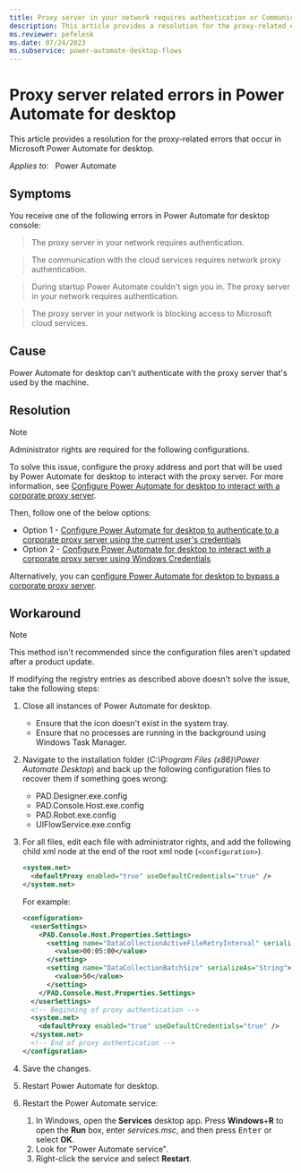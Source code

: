 ```yaml
---
title: Proxy server in your network requires authentication or Communication with cloud services requires network proxy authentication or Proxy server is blocking access to cloud services error
description: This article provides a resolution for the proxy-related errors that occur in Microsoft Power Automate for desktop.
ms.reviewer: pefelesk
ms.date: 07/24/2023
ms.subservice: power-automate-desktop-flows
---
```

# Proxy server related errors in Power Automate for desktop

This article provides a resolution for the proxy-related errors that occur in Microsoft Power Automate for desktop.

_Applies to:_ &nbsp; Power Automate

## Symptoms

You receive one of the following errors in Power Automate for desktop console:

> The proxy server in your network requires authentication.

> The communication with the cloud services requires network proxy authentication.

> During startup Power Automate couldn't sign you in. The proxy server in your network requires authentication.

> The proxy server in your network is blocking access to Microsoft cloud services.

## Cause

Power Automate for desktop can't authenticate with the proxy server that's used by the machine.

## Resolution

> [!NOTE]
> Administrator rights are required for the following configurations.

To solve this issue, configure the proxy address and port that will be used by Power Automate for desktop to interact with the proxy server. For more information, see [Configure Power Automate for desktop to interact with a corporate proxy server](/power-automate/desktop-flows/governance#configure-power-automate-for-desktop-to-interact-with-a-corporate-proxy-server).

Then, follow one of the below options:

- Option 1 - [Configure Power Automate for desktop to authenticate to a corporate proxy server using the current user's credentials](/power-automate/desktop-flows/governance#configure-power-automate-for-desktop-to-authenticate-to-a-corporate-proxy-server-using-the-current-users-credentials)
- Option 2 - [Configure Power Automate for desktop to interact with a corporate proxy server using Windows Credentials](/power-automate/desktop-flows/governance#configure-power-automate-for-desktop-to-authenticate-to-a-corporate-proxy-server-using-windows-credentials)

Alternatively, you can [configure Power Automate for desktop to bypass a corporate proxy server](/power-automate/desktop-flows/governance#configure-power-automate-for-desktop-to-bypass-a-corporate-proxy-server).

## Workaround

> [!NOTE]
> This method isn't recommended since the configuration files aren't updated after a product update.

If modifying the registry entries as described above doesn't solve the issue, take the following steps:

1. Close all instances of Power Automate for desktop.
   
   - Ensure that the icon doesn't exist in the system tray.
   - Ensure that no processes are running in the background using Windows Task Manager.

2. Navigate to the installation folder (_C:\Program Files (x86)\Power Automate Desktop_) and back up the following configuration files to recover them if something goes wrong:

   - PAD.Designer.exe.config
   - PAD.Console.Host.exe.config
   - PAD.Robot.exe.config
   - UIFlowService.exe.config

3. For all files, edit each file with administrator rights, and add the following child xml node at the end of the root xml node (`<configuration>`).

    ```xml
    <system.net> 
      <defaultProxy enabled="true" useDefaultCredentials="true" />
    </system.net>
    ```

    For example:

    ```xml
    <configuration>
      <userSettings>
        <PAD.Console.Host.Properties.Settings>
          <setting name="DataCollectionActiveFileRetryInterval" serializeAs="String">
            <value>00:05:00</value>
          </setting>
          <setting name="DataCollectionBatchSize" serializeAs="String">
            <value>50</value>
          </setting>
        </PAD.Console.Host.Properties.Settings>
      </userSettings>
      <!-- Beginning of proxy authentication -->
      <system.net>
        <defaultProxy enabled="true" useDefaultCredentials="true" />
      </system.net>
      <!-- End of proxy authentication -->
    </configuration>
    ```

4. Save the changes.
5. Restart Power Automate for desktop.
6. Restart the Power Automate service:
     1. In Windows, open the **Services** desktop app. Press **Windows**+**R** to open the **Run** box, enter *services.msc*, and then press <kbd>Enter</kbd> or select **OK**.
     2. Look for "Power Automate service".
     3. Right-click the service and select **Restart**.
